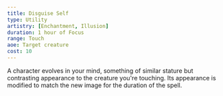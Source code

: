 ```yaml
---
title: Disguise Self
type: Utility
artistry: [Enchantment, Illusion]
duration: 1 hour of Focus 
range: Touch
aoe: Target creature
cost: 10
---
```

A character evolves in your mind, something of similar stature but contrasting appearance to the creature you're touching. Its appearance is modified to match the new image for the duration of the spell.
